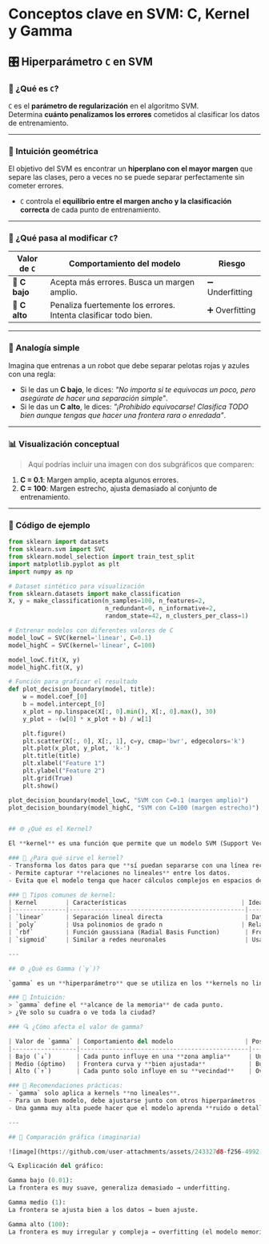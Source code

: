 # Conceptos clave en SVM: C, Kernel y Gamma

## 🎛️ Hiperparámetro `C` en SVM

### 🧩 ¿Qué es `C`?

`C` es el **parámetro de regularización** en el algoritmo SVM.  
Determina **cuánto penalizamos los errores** cometidos al clasificar los datos de entrenamiento.

---

### 📐 Intuición geométrica

El objetivo del SVM es encontrar un **hiperplano con el mayor margen** que separe las clases, pero a veces no se puede separar perfectamente sin cometer errores.

- `C` controla el **equilibrio entre el margen ancho y la clasificación correcta** de cada punto de entrenamiento.

---

### 🔁 ¿Qué pasa al modificar `C`?

| Valor de `C` | Comportamiento del modelo                                   | Riesgo            |
|--------------|-------------------------------------------------------------|-------------------|
| 🔹 **C bajo**  | Acepta más errores. Busca un margen amplio.                | ➖ Underfitting    |
| 🔸 **C alto**  | Penaliza fuertemente los errores. Intenta clasificar todo bien. | ➕ Overfitting     |

---

### 🎯 Analogía simple

Imagina que entrenas a un robot que debe separar pelotas rojas y azules con una regla:

- Si le das un **C bajo**, le dices: *"No importa si te equivocas un poco, pero asegúrate de hacer una separación simple"*.
- Si le das un **C alto**, le dices: *"¡Prohibido equivocarse! Clasifica TODO bien aunque tengas que hacer una frontera rara o enredada"*.

---

### 📊 Visualización conceptual

> Aquí podrías incluir una imagen con dos subgráficos que comparen:

1. **C = 0.1**: Margen amplio, acepta algunos errores.
2. **C = 100**: Margen estrecho, ajusta demasiado al conjunto de entrenamiento.

---

### 🧪 Código de ejemplo

```python
from sklearn import datasets
from sklearn.svm import SVC
from sklearn.model_selection import train_test_split
import matplotlib.pyplot as plt
import numpy as np

# Dataset sintético para visualización
from sklearn.datasets import make_classification
X, y = make_classification(n_samples=100, n_features=2, 
                           n_redundant=0, n_informative=2,
                           random_state=42, n_clusters_per_class=1)

# Entrenar modelos con diferentes valores de C
model_lowC = SVC(kernel='linear', C=0.1)
model_highC = SVC(kernel='linear', C=100)

model_lowC.fit(X, y)
model_highC.fit(X, y)

# Función para graficar el resultado
def plot_decision_boundary(model, title):
    w = model.coef_[0]
    b = model.intercept_[0]
    x_plot = np.linspace(X[:, 0].min(), X[:, 0].max(), 30)
    y_plot = -(w[0] * x_plot + b) / w[1]

    plt.figure()
    plt.scatter(X[:, 0], X[:, 1], c=y, cmap='bwr', edgecolors='k')
    plt.plot(x_plot, y_plot, 'k-')
    plt.title(title)
    plt.xlabel("Feature 1")
    plt.ylabel("Feature 2")
    plt.grid(True)
    plt.show()

plot_decision_boundary(model_lowC, "SVM con C=0.1 (margen amplio)")
plot_decision_boundary(model_highC, "SVM con C=100 (margen estrecho)")


## 🌐 ¿Qué es el Kernel?

El **kernel** es una función que permite que un modelo SVM (Support Vector Machine) **proyecte los datos a un espacio de mayor dimensión** para encontrar una frontera de separación más clara entre clases, incluso cuando no es posible separarlas linealmente en su espacio original.

### 🎯 ¿Para qué sirve el kernel?
- Transforma los datos para que **sí puedan separarse con una línea recta (hiperplano)**.
- Permite capturar **relaciones no lineales** entre los datos.
- Evita que el modelo tenga que hacer cálculos complejos en espacios de muchas dimensiones (gracias al "truco del kernel").

### 🧪 Tipos comunes de kernel:
| Kernel        | Características                                | Ideal para...                              |
|---------------|-------------------------------------------------|---------------------------------------------|
| `linear`      | Separación lineal directa                       | Datos que ya son linealmente separables     |
| `poly`        | Usa polinomios de grado n                      | Relaciones más complejas                   |
| `rbf`         | Función gaussiana (Radial Basis Function)       | Fronteras suaves y no lineales              |
| `sigmoid`     | Similar a redes neuronales                      | Usado en ciertos contextos específicos      |

---

## ⚙️ ¿Qué es Gamma (`γ`)?

`gamma` es un **hiperparámetro** que se utiliza en los **kernels no lineales**, como `rbf`, `poly` o `sigmoid`. Controla **cuánto influye cada punto de entrenamiento** sobre la forma de la frontera de decisión del modelo.

### 🧠 Intuición:
> `gamma` define el **alcance de la memoria** de cada punto.  
> ¿Ve solo su cuadra o ve toda la ciudad?

### 🔍 ¿Cómo afecta el valor de gamma?

| Valor de `gamma` | Comportamiento del modelo                    | Posible problema      |
|------------------|-----------------------------------------------|------------------------|
| Bajo (`↓`)       | Cada punto influye en una **zona amplia**     | Underfitting           |
| Medio (óptimo)   | Frontera curva y **bien ajustada**            | Buen rendimiento       |
| Alto (`↑`)       | Cada punto solo influye en su **vecindad**    | Overfitting            |

### 📌 Recomendaciones prácticas:
- `gamma` solo aplica a kernels **no lineales**.
- Para un buen modelo, debe ajustarse junto con otros hiperparámetros (como `C`).
- Una gamma muy alta puede hacer que el modelo aprenda **ruido o detalles irrelevantes**.

---

## 🧪 Comparación gráfica (imaginaria)

![image](https://github.com/user-attachments/assets/243327d8-f256-4992-bfd5-f71ec4ec6533)

🔍 Explicación del gráfico:

Gamma bajo (0.01):
La frontera es muy suave, generaliza demasiado → underfitting.

Gamma medio (1):
La frontera se ajusta bien a los datos → buen ajuste.

Gamma alto (100):
La frontera es muy irregular y compleja → overfitting (el modelo memoriza el ruido).
